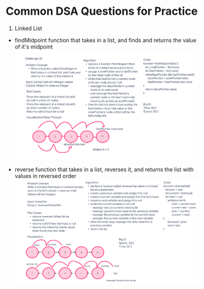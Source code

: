 # Common DSA Questions for Practice

1. Linked List
  - findMidpoint function that takes in a list, and finds and returns the value of it's midpoint
![midpoint-uml](./assets/midpoint-uml.png)

- reverse function that takes in a list, reverses it, and returns the list with values in reversed order
![reverse-whiteboard](./assets/reverse-list-whiteboard.png)

